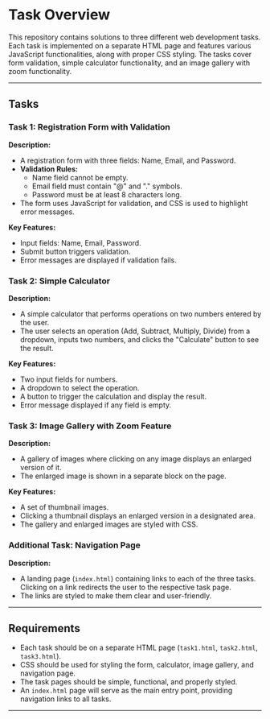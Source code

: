 # Task Overview

This repository contains solutions to three different web development tasks. Each task is implemented on a separate HTML page and features various JavaScript functionalities, along with proper CSS styling. The tasks cover form validation, simple calculator functionality, and an image gallery with zoom functionality.

---

## Tasks

### Task 1: Registration Form with Validation

**Description:**
- A registration form with three fields: Name, Email, and Password.
- **Validation Rules:**
  - Name field cannot be empty.
  - Email field must contain "@" and "." symbols.
  - Password must be at least 8 characters long.
- The form uses JavaScript for validation, and CSS is used to highlight error messages.

**Key Features:**
- Input fields: Name, Email, Password.
- Submit button triggers validation.
- Error messages are displayed if validation fails.

### Task 2: Simple Calculator

**Description:**
- A simple calculator that performs operations on two numbers entered by the user.
- The user selects an operation (Add, Subtract, Multiply, Divide) from a dropdown, inputs two numbers, and clicks the "Calculate" button to see the result.

**Key Features:**
- Two input fields for numbers.
- A dropdown to select the operation.
- A button to trigger the calculation and display the result.
- Error message displayed if any field is empty.

### Task 3: Image Gallery with Zoom Feature

**Description:**
- A gallery of images where clicking on any image displays an enlarged version of it.
- The enlarged image is shown in a separate block on the page.

**Key Features:**
- A set of thumbnail images.
- Clicking a thumbnail displays an enlarged version in a designated area.
- The gallery and enlarged images are styled with CSS.

### Additional Task: Navigation Page

**Description:**
- A landing page (`index.html`) containing links to each of the three tasks. Clicking on a link redirects the user to the respective task page.
- The links are styled to make them clear and user-friendly.

---

## Requirements

- Each task should be on a separate HTML page (`task1.html`, `task2.html`, `task3.html`).
- CSS should be used for styling the form, calculator, image gallery, and navigation page.
- The task pages should be simple, functional, and properly styled.
- An `index.html` page will serve as the main entry point, providing navigation links to all tasks.

---

